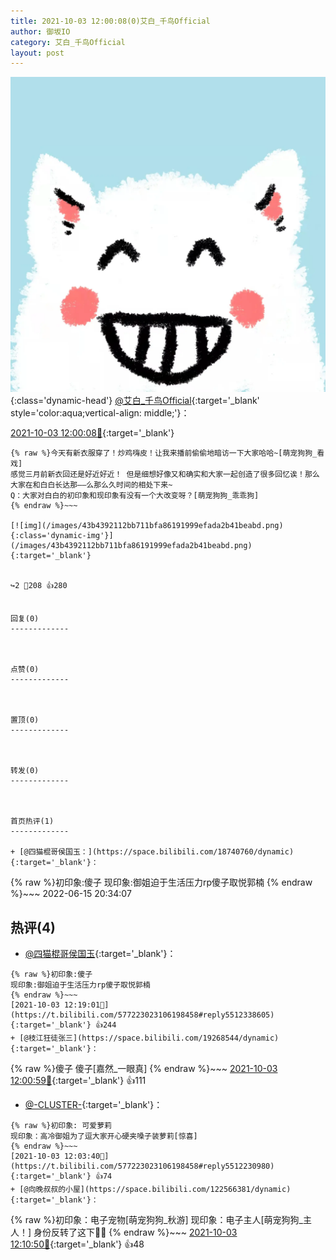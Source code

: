 ```yaml
---
title: 2021-10-03 12:00:08(0)艾白_千鸟Official
author: 御坂IO
category: 艾白_千鸟Official
layout: post
---
```


![img](/images/9ae8b9445fd0665cc014d9080156a45271be73c6.jpg){:class='dynamic-head'}
[@艾白_千鸟Official](https://space.bilibili.com/334537711/dynamic){:target='_blank' style='color:aqua;vertical-align: middle;'}：

[2021-10-03 12:00:08🔗](https://t.bilibili.com/577223023106198458){:target='_blank'}

~~~
{% raw %}今天有新衣服穿了！炒鸡嗨皮！让我来播前偷偷地暗访一下大家哈哈~[萌宠狗狗_看戏]
感觉三月前新衣回还是好近好近！ 但是细想好像又和确实和大家一起创造了很多回忆诶！那么大家在和白白长达那——么那么久时间的相处下来~
Q：大家对白白的初印象和现印象有没有一个大改变呀？[萌宠狗狗_乖乖狗]
{% endraw %}~~~

[![img](/images/43b4392112bb711bfa86191999efada2b41beabd.png){:class='dynamic-img'}](/images/43b4392112bb711bfa86191999efada2b41beabd.png){:target='_blank'}


↪️2 💬208 👍280


回复(0)
-------------



点赞(0)
-------------



置顶(0)
-------------



转发(0)
-------------



首页热评(1)
-------------

+ [@四猫棍哥侯国玉：](https://space.bilibili.com/18740760/dynamic){:target='_blank'}：
~~~
{% raw %}初印象:傻子
现印象:御姐迫于生活压力rp傻子取悦郭楠
{% endraw %}~~~
2022-06-15 20:34:07


热评(4)
-------------

+ [@四猫棍哥侯国玉](https://space.bilibili.com/18740760/dynamic){:target='_blank'}：
~~~
{% raw %}初印象:傻子
现印象:御姐迫于生活压力rp傻子取悦郭楠
{% endraw %}~~~
[2021-10-03 12:19:01🔗](https://t.bilibili.com/577223023106198458#reply5512338605){:target='_blank'} 👍244
+ [@枝江狂徒张三](https://space.bilibili.com/19268544/dynamic){:target='_blank'}：
~~~
{% raw %}傻子 傻子[嘉然_一眼真]
{% endraw %}~~~
[2021-10-03 12:00:59🔗](https://t.bilibili.com/577223023106198458#reply5512198919){:target='_blank'} 👍111
+ [@-CLUSTER-](https://space.bilibili.com/20787310/dynamic){:target='_blank'}：
~~~
{% raw %}初印象: 可爱萝莉
现印象：高冷御姐为了逗大家开心硬夹嗓子装萝莉[惊喜]
{% endraw %}~~~
[2021-10-03 12:03:40🔗](https://t.bilibili.com/577223023106198458#reply5512230980){:target='_blank'} 👍74
+ [@向晚叔叔的小屋](https://space.bilibili.com/122566381/dynamic){:target='_blank'}：
~~~
{% raw %}初印象：电子宠物[萌宠狗狗_秋游]
现印象：电子主人[萌宠狗狗_主人！]
身份反转了这下🥵🥵
{% endraw %}~~~
[2021-10-03 12:10:50🔗](https://t.bilibili.com/577223023106198458#reply5512274157){:target='_blank'} 👍48


